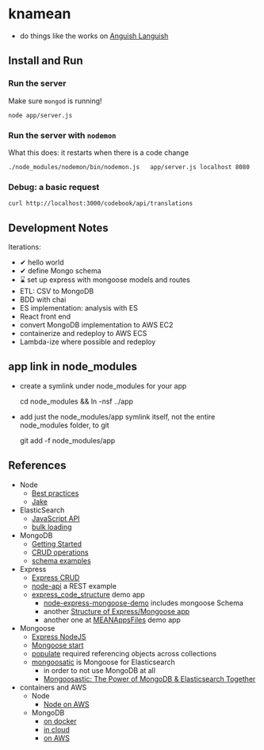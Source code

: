 # knamean

- do things like the works on [Anguish Languish](http://www.crockford.com/wrrrld/anguish.html)

## Install and Run

### Run the server

Make sure `mongod` is running!

    node app/server.js

### Run the server with `nodemon`

What this does: it restarts when there is a code change


    ./node_modules/nodemon/bin/nodemon.js   app/server.js localhost 8080


### Debug: a basic request

    curl http://localhost:3000/codebook/api/translations
    

## Development Notes

Iterations:
- ✔ hello world
- ✔ define Mongo schema
- ⌛ set up express with mongoose models and routes
- ETL: CSV to MongoDB
- BDD with chai
- ES implementation: analysis with ES
- React front end
- convert MongoDB implementation to AWS EC2
- containerize and redeploy to AWS ECS
- Lambda-ize where possible and redeploy

## app link in node_modules 

- create a symlink under node_modules for your app


    cd node_modules && ln -nsf ../app

- add just the node_modules/app symlink itself, not the entire node_modules folder, to git


    git add -f node_modules/app
    

## References

- Node
    - [Best practices](https://www.codementor.io/mattgoldspink/nodejs-best-practices-du1086jja)
    - [Jake](http://jakejs.com/)
- ElasticSearch
    - [JavaScript API](https://www.elastic.co/guide/en/elasticsearch/client/javascript-api/current/api-reference.html)
    - [bulk loading](https://www.elastic.co/guide/en/elasticsearch/reference/current/docs-bulk.html)
- MongoDB
    - [Getting Started](https://docs.mongodb.com/manual/tutorial/getting-started/)
    - [CRUD operations](https://docs.mongodb.com/manual/crud/)
    - [schema examples](https://docs.mongodb.com/manual/applications/data-models/)
- Express
    - [Express CRUD](https://zellwk.com/blog/crud-express-mongodb/)
    - [node-api](https://github.com/scotch-io/node-api) a REST example
    - [express_code_structure](https://github.com/focusaurus/express_code_structure) demo app
        - [node-express-mongoose-demo](https://github.com/madhums/node-express-mongoose-demo) includes mongoose Schema
        - another [Structure of Express/Mongoose app](https://stackoverflow.com/questions/22966854/structure-of-express-mongoose-app)
        - another one at [MEANAppsFiles](https://github.com/joeeames/MEANAppsFiles) demo app
- Mongoose 
    - [Express NodeJS](https://developer.mozilla.org/en-US/docs/Learn/Server-side/Express_Nodejs/mongoose)
    - [Mongoose start](http://mongoosejs.com/docs/guide.html)
    - [populate](http://mongoosejs.com/docs/populate.html) required referencing objects across collections
    - [mongoosatic](https://github.com/mongoosastic/mongoosastic) is Mongoose for Elasticsearch 
        - in order to not use MongoDB at all
        - [Mongoosastic: The Power of MongoDB & Elasticsearch Together](https://www.compose.com/articles/mongoosastic-the-power-of-mongodb-and-elasticsearch-together/)
- containers and AWS
    - Node
        - [Node on AWS](http://docs.aws.amazon.com/elasticbeanstalk/latest/dg/create_deploy_nodejs.html)
    - MongoDB
        - [on docker](https://github.com/dockerfile/mongodb)
        - [in cloud](https://docs.mongodb.com/manual/tutorial/getting-started/#getting-started)
        - [on AWS](http://docs.aws.amazon.com/quickstart/latest/mongodb/welcome.html)
